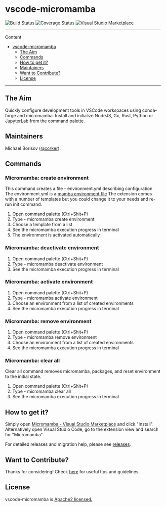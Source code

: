 # vscode-micromamba 

[![Build Status](https://github.com/corker/vscode-micromamba/workflows/ci/badge.svg?branch=main)](https://github.com/corker/vscode-micromamba/tree/main) [![Coverage Status](https://coveralls.io/repos/github/corker/vscode-micromamba/badge.svg?branch=main)](https://coveralls.io/github/corker/vscode-micromamba?branch=main) [![Visual Studio Marketplace](https://img.shields.io/visual-studio-marketplace/v/corker.vscode-micromamba?color=success&label=Visual%20Studio%20Marketplace)](https://marketplace.visualstudio.com/items?itemName=corker.vscode-micromamba) 

---


Content
- [vscode-micromamba](#vscode-micromamba)
  - [The Aim](#the-aim)
  - [Commands](#commands)
  - [How to get it?](#how-to-get-it)
  - [Maintainers](#maintainers)
  - [Want to Contribute?](#want-to-contribute)
  - [License](#license)

---

## The Aim

Quickly configure development tools in VSCode workspaces using conda-forge and micromamba.
Install and initialize NodeJS, Go, Rust, Python or JupyterLab from the command palette.

## Maintainers

Michael Borisov ([@corker](https://github.com/corker)).

## Commands

### Micromamba: create environment

This command creates a file - environment.yml describing configuration.
The environment.yml is a [mamba environment file](https://mamba.readthedocs.io/en/latest/micromamba.html#yaml-environment-files)
The extension comes with a number of templates but you could change it to your needs and re-run init command.

1. Open command palette (Ctrl+Shit+P)
2. Type - micromamba create environment
3. Choose a template from a list
4. See the micromamba execution progress in terminal
5. The environment is activated automatically

### Micromamba: deactivate environment

1. Open command palette (Ctrl+Shit+P)
2. Type - micromamba deactivate environment
3. See the micromamba execution progress in terminal

### Micromamba: activate environment

1. Open command palette (Ctrl+Shit+P)
2. Type - micromamba activate environment
3. Choose an environment from a list of created environments
4. See the micromamba execution progress in terminal

### Micromamba: remove environment

1. Open command palette (Ctrl+Shit+P)
2. Type - micromamba remove environment
3. Choose an environment from a list of created environments
4. See the micromamba execution progress in terminal

### Micromamba: clear all

Clear all command removes micromamba, packages, and reset environment to the initial state.

1. Open command palette (Ctrl+Shit+P)
2. Type - micromamba clear all
3. See the micromamba execution progress in terminal

## How to get it?

Simply open [Micromamba - Visual Studio Marketplace](https://marketplace.visualstudio.com/items?itemName=corker.vscode-micromamba) and click "Install".
Alternatively open Visual Studio Code, go to the extension view and search for "Micromamba".
 
For detailed releases and migration help, please see [releases](https://github.com/corker/vscode-micromamba/releases).


## Want to Contribute?

Thanks for considering! Check [here](CONTRIBUTING.md) for useful tips and guidelines.

## License

vscode-micromamba is [Apache2 licensed.](LICENSE)
